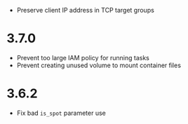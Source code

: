 - Preserve client IP address in TCP target groups

# 3.7.0
- Prevent too large IAM policy for running tasks
- Prevent creating unused volume to mount container files

# 3.6.2
- Fix bad `is_spot` parameter use
